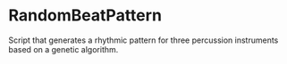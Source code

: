 # RandomBeatPattern
Script that generates a rhythmic pattern for three percussion instruments based on a genetic algorithm.
